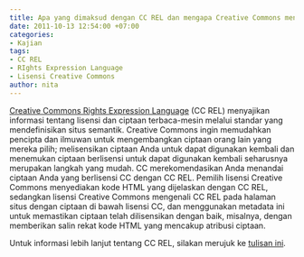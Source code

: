 ```yaml
---
title: Apa yang dimaksud dengan CC REL dan mengapa Creative Commons menyarankannya?
date: 2011-10-13 12:54:00 +07:00
categories:
- Kajian
tags:
- CC REL
- RIghts Expression Language
- Lisensi Creative Commons
author: nita
---
```


[Creative Commons Rights Expression Language](http://wiki.creativecommons.org/CC_REL) (CC REL) menyajikan informasi tentang lisensi dan ciptaan terbaca-mesin melalui standar yang mendefinisikan situs semantik. Creative Commons ingin memudahkan pencipta dan ilmuwan untuk mengembangkan ciptaan orang lain yang mereka pilih; melisensikan ciptaan Anda untuk dapat digunakan kembali dan menemukan ciptaan berlisensi untuk dapat digunakan kembali seharusnya merupakan langkah yang mudah. CC merekomendasikan Anda menandai ciptaan Anda yang berlisensi CC dengan CC REL. Pemilih lisensi Creative Commons menyediakan kode HTML yang dijelaskan dengan CC REL, sedangkan lisensi Creative Commons mengenali CC REL pada halaman situs dengan ciptaan di bawah lisensi CC, dan menggunakan metadata ini untuk memastikan ciptaan telah dilisensikan dengan baik, misalnya, dengan memberikan salin rekat kode HTML yang mencakup atribusi ciptaan.

Untuk informasi lebih lanjut tentang CC REL, silakan merujuk ke [tulisan ini](http://wiki.creativecommons.org/images/d/d6/Ccrel-1.0.pdf).